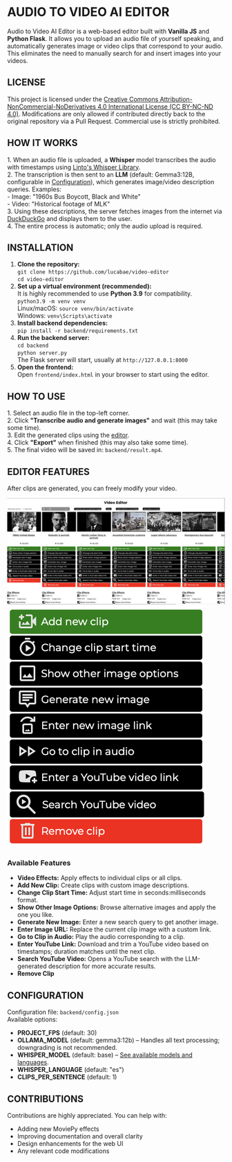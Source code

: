 <h1>AUDIO TO VIDEO AI EDITOR</h1>
<p>
  Audio to Video AI Editor is a web-based editor built with <strong>Vanilla JS</strong> and <strong>Python Flask</strong>. 
  It allows you to upload an audio file of yourself speaking, and automatically generates image or video clips that correspond to your audio. 
  This eliminates the need to manually search for and insert images into your videos.
</p>

<h2>LICENSE</h2>
<p>
This project is licensed under the <a href="https://creativecommons.org/licenses/by-nc-nd/4.0/legalcode" target='_blank'>Creative Commons Attribution-NonCommercial-NoDerivatives 4.0 International License (CC BY-NC-ND 4.0)</a>.
Modifications are only allowed if contributed directly back to the original repository via a Pull Request. Commercial use is strictly prohibited.
</p>
<h2>HOW IT WORKS</h2>
<p>
  1. When an audio file is uploaded, a <strong>Whisper</strong> model transcribes the audio with timestamps using 
  <a href="https://github.com/linto-ai/whisper-timestamped" target="_blank">Linto's Whisper Library</a>.<br>
  2. The transcription is then sent to an <strong>LLM</strong> (default: Gemma3:12B, configurable in <a href="#configure">Configuration</a>), which generates image/video description queries.  
     Examples: <br>
     - Image: "1960s Bus Boycott, Black and White" <br>
     - Video: "Historical footage of MLK"<br>
  3. Using these descriptions, the server fetches images from the internet via <a href="https://duckduckgo.com" target="_blank">DuckDuckGo</a> and displays them to the user.<br>
  4. The entire process is automatic; only the audio upload is required.
</p>

<h2>INSTALLATION</h2>

<ol>
  <li>
    <strong>Clone the repository:</strong><br>
    <code>git clone https://github.com/lucabae/video-editor</code><br>
    <code>cd video-editor</code>
  </li>

  <li>
    <strong>Set up a virtual environment (recommended):</strong><br>
    It is highly recommended to use <strong>Python 3.9</strong> for compatibility.<br>
    <code>python3.9 -m venv venv</code><br>
    Linux/macOS:
    <code>source venv/bin/activate</code><br>
    Windows:
    <code>venv\Scripts\activate</code> &nbsp; 
  </li>

  <li>
    <strong>Install backend dependencies:</strong><br>
    <code>pip install -r backend/requirements.txt</code>
  </li>

  <li>
    <strong>Run the backend server:</strong><br>
    <code>cd backend</code><br>
    <code>python server.py</code><br>
    The Flask server will start, usually at <code>http://127.0.0.1:8000</code>
  </li>
  
  <li>
    <strong>Open the frontend:</strong><br>
    Open <code>frontend/index.html</code> in your browser to start using the editor.
  </li>
</ol>

<h2>HOW TO USE</h2>
<p>
  1. Select an audio file in the top-left corner.<br>
  2. Click <strong>"Transcribe audio and generate images"</strong> and wait (this may take some time).<br>
  3. Edit the generated clips using the <a href="#editor">editor</a>.<br>
  4. Click <strong>"Export"</strong> when finished (this may also take some time).<br>
  5. The final video will be saved in: <code>backend/result.mp4</code>.
</p>

<h2 id="editor">EDITOR FEATURES</h2>
<p>
  After clips are generated, you can freely modify your video.
</p>
<img src="./videoEditor.png"/>
<img src="./clipButtons.png"/>
<h3>Available Features</h3>
<ul>
  <li><strong>Video Effects:</strong> Apply effects to individual clips or all clips.</li>
  <li><strong>Add New Clip:</strong> Create clips with custom image descriptions.</li>
  <li><strong>Change Clip Start Time:</strong> Adjust start time in seconds:milliseconds format.</li>
  <li><strong>Show Other Image Options:</strong> Browse alternative images and apply the one you like.</li>
  <li><strong>Generate New Image:</strong> Enter a new search query to get another image.</li>
  <li><strong>Enter Image URL:</strong> Replace the current clip image with a custom link.</li>
  <li><strong>Go to Clip in Audio:</strong> Play the audio corresponding to a clip.</li>
  <li><strong>Enter YouTube Link:</strong> Download and trim a YouTube video based on timestamps; duration matches until the next clip.</li>
  <li><strong>Search YouTube Video:</strong> Opens a YouTube search with the LLM-generated description for more accurate results.</li>
  <li><strong>Remove Clip</strong></li>
</ul>

<h2 id="configure">CONFIGURATION</h2>
<p>
  Configuration file: <code>backend/config.json</code><br>
  Available options:
</p>
<ul>
  <li><strong>PROJECT_FPS</strong> (default: 30)</li>
  <li><strong>OLLAMA_MODEL</strong> (default: gemma3:12b) – Handles all text processing; downgrading is not recommended.</li>
  <li><strong>WHISPER_MODEL</strong> (default: base) – <a href="https://github.com/openai/whisper?tab=readme-ov-file#available-models-and-languages" target="_blank">See available models and languages</a>.</li>
  <li><strong>WHISPER_LANGUAGE</strong> (default: "es")</li>
  <li><strong>CLIPS_PER_SENTENCE</strong> (default: 1)</li>
</ul>

<h2 id="contributions">CONTRIBUTIONS</h2>
<p>Contributions are highly appreciated. You can help with:</p>
<ul>
  <li>Adding new MoviePy effects</li>
  <li>Improving documentation and overall clarity</li>
  <li>Design enhancements for the web UI</li>
  <li>Any relevant code modifications</li>
</ul>
